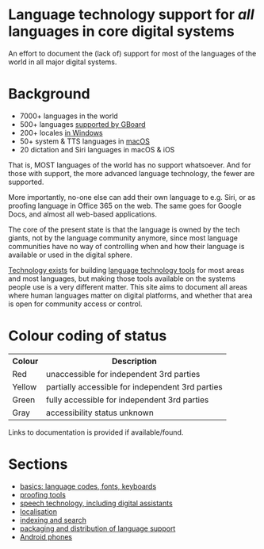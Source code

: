 # Language technology support for *all* languages in core digital systems

An effort to document the (lack of) support for most of the languages of the world in all major digital systems.

# Background

- 7000+ languages in the world
- 500+ languages [supported by GBoard](https://www.blog.google/products/search/say-mrhb-msawa-mihofnima-or-hello-500-languages-gboard/)
- 200+ locales [in Windows](https://learn.microsoft.com/en-us/windows/win32/intl/locales-and-languages)
- 50+ system & TTS languages in [macOS](https://support.apple.com/en-us/HT206175)
- 20 dictation and Siri languages in macOS & iOS

That is, MOST languages of the world has no support whatsoever. And for those with support, the more advanced language technology, the fewer are supported.

More importantly, no-one else can add their own language to e.g. Siri, or as proofing language in Office 365 on the web. The same goes for Google Docs, and almost all web-based applications.

The core of the present state is that the language is owned by the tech giants, not by the language community anymore, since most language communities have no way of controlling when and how their language is available or used in the digital sphere.

[Technology exists](https://giellalt.github.io) for building [language technology tools](https://github.com/divvun) for most areas and most languages, but making those tools available on the systems people use is a very different matter.
This site aims to document all areas where human languages matter on digital platforms, and whether that area is open for community access or control.

# Colour coding of status

<table>
<tr><th>Colour</th> <th>Description</th></tr>
<tr><td class="blocked">Red</td>    <td>unaccessible for independent 3rd parties</td></tr>
<tr><td class="partial">Yellow</td> <td>partially accessible for independent 3rd parties</td></tr>
<tr><td class="good"   >Green</td>  <td>fully accessible for independent 3rd parties</td></tr>
<tr><td class="unknown">Gray</td>   <td>accessibility status unknown</td></tr>
</table>

Links to documentation is provided if available/found.

# Sections

- [basics: language codes, fonts, keyboards](core.md)
- [proofing tools](proof.md)
- [speech technology, including digital assistants](speech.md)
- [localisation](localisation.md)
- [indexing and search](indexing.md)
- [packaging and distribution of language support](langpacks.md)
- [Android phones](androidphones.md)
  
